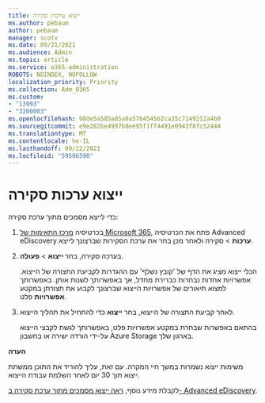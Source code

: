 ```yaml
---
title: ייצוא ערכות סקירה
ms.author: pebaum
author: pebaum
manager: scotv
ms.date: 09/21/2021
ms.audience: Admin
ms.topic: article
ms.service: o365-administration
ROBOTS: NOINDEX, NOFOLLOW
localization_priority: Priority
ms.collection: Adm_O365
ms.custom:
- "13993"
- "3200003"
ms.openlocfilehash: 98de5a585a85a0a57b454562ca35c7149212a4b0
ms.sourcegitcommit: e9e282be4997b0ee95f1ff4491e0943f8fc52444
ms.translationtype: MT
ms.contentlocale: he-IL
ms.lasthandoff: 09/22/2021
ms.locfileid: "59506590"
---
```

# <a name="export-review-sets"></a>ייצוא ערכות סקירה

כדי לייצא מסמכים מתוך ערכת סקירה:

1. בכרטיסיה [מרכז התאימות של Microsoft 365](https://compliance.microsoft.com/), פתח את הכרטיסיה Advanced eDiscovery **ערכות** > סקירה ולאחר מכן בחר את ערכת הסקירות שברצונך לייצא.

1. בערכה סקירה, בחר **ייצוא**  >  **פעולה**.

    הכלי ייצוא מציג את הדף של 'קובץ נשלף' עם ההגדרות לקביעת התצורה של הייצוא. אפשרויות אחדות נבחרות כברירת מחדל, אך באפשרותך לשנות אותן. באפשרותך למצוא תיאורים של אפשרויות הייצוא שברצונך לקבוע את תצורתן במקטע **אפשרויות** פלט.

1. לאחר קביעת התצורה של הייצוא, בחר **ייצוא** כדי להתחיל את תהליך הייצוא. 

    בהתאם באפשרות שבחרת במקטע אפשרויות  פלט, באפשרותך לגשת לקבצי הייצוא על-ידי הורדה ישירה או בחשבון Azure Storage בארגון שלך.

**הערה**

משימות ייצוא נשמרות במשך חיי המקרה. עם זאת, עליך להוריד את התוכן ממשתת ייצוא תוך 30 יום לאחר השלמת עבודת הייצוא.

לקבלת מידע נוסף, [ראה ייצוא מסמכים מתוך ערכת סקירה ב- Advanced eDiscovery](https://docs.microsoft.com/microsoft-365/compliance/export-documents-from-review-set).
